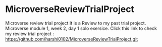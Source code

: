 # MicroverseReviewTrialProject
Microverse review trial project 
It is a Review to my past trial project. Microverse module 1, week 2, day 1 solo exersice.
Click this link to check my review trial project : https://github.com/harshi0102/MicroverseReviewTrialProject.git

